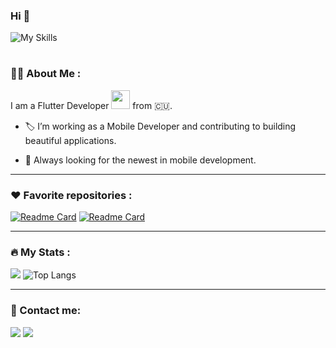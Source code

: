### Hi 👋

![My Skills](https://skillicons.dev/icons?i=flutter,dart&theme=light)

<h1/>
<!--
![Jokes Card](https://readme-jokes.vercel.app/api?hideBorder)
-->

### :technologist: About Me :
I am a Flutter Developer <img src="https://media.giphy.com/media/WUlplcMpOCEmTGBtBW/giphy.gif" width="30"> from :cuba:.

- :label: I’m working as a Mobile Developer and contributing to building beautiful applications.

- :telescope: Always looking for the newest in mobile development.

---
### :heart: Favorite repositories :
[![Readme Card](https://github-readme-stats.vercel.app/api/pin/?username=josorio9111&repo=animated_text&theme=dark)](https://github.com/josorio9111/animated_text)
[![Readme Card](https://github-readme-stats.vercel.app/api/pin/?username=josorio9111&repo=aprendizaje&theme=dark)](https://github.com/josorio9111/aprendizaje)

---
### :fire: My Stats :
![](http://github-readme-streak-stats.herokuapp.com?user=josorio9111&theme=dark&background=000000)
![Top Langs](https://github-readme-stats.vercel.app/api/top-langs/?username=josorio9111&layout=compact&theme=dark)

---
### :tipping_hand_person: Contact me:
[<img src="https://img.shields.io/badge/telegram-@josorio91-blue">](https://t.me/josorio91)
[<img src="https://img.shields.io/badge/email-josorio9111@gmail.com-red">](mailto:josorio9111@gmail.com)
